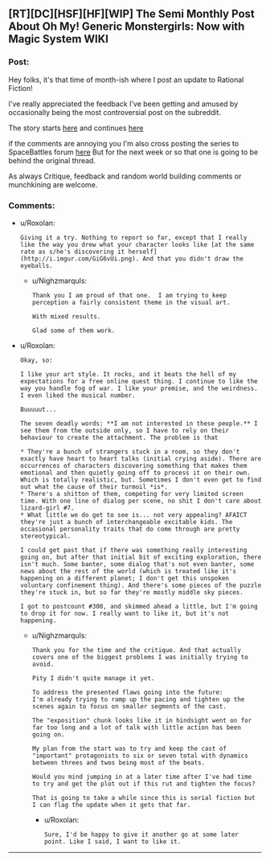 ## [RT][DC][HSF][HF][WIP] The Semi Monthly Post About Oh My! Generic Monstergirls: Now with Magic System WIKI

### Post:

Hey folks, it's that time of month-ish where I post an update to Rational Fiction!

I've really appreciated the feedback I've been getting and amused by occasionally being the most controversial post on the subreddit.

The story starts [here](http://mspaforums.com/showthread.php?58468-Oh-My%21-Generic-Monster-Girls%21-Dance-Magic-Dance%21) and continues [here](http://mspaforums.com/showthread.php?58468-Oh-My%21-Generic-Monster-Girls%21-It-is-surprisingly-fun-to-make-swamplings-cry&p=7874189&viewfull=1#post7874189)

if the comments are annoying you I'm also cross posting the series to SpaceBattles forum [here](https://forums.spacebattles.com/threads/oh-my-generic-monster-girls-space-battle-forums-edition.366441/) But for the next week or so that one is going to be behind the original thread.

As always Critique, feedback and random world building comments or munchkining are welcome.

### Comments:

- u/Roxolan:
  ```
  Giving it a try. Nothing to report so far, except that I really like the way you drew what your character looks like [at the same rate as s/he's discovering it herself](http://i.imgur.com/GiG6vUi.png). And that you didn't draw the eyeballs.
  ```

  - u/Nighzmarquls:
    ```
    Thank you I am proud of that one.  I am trying to keep perception a fairly consistent theme in the visual art.

    With mixed results.

    Glad some of them work.
    ```

- u/Roxolan:
  ```
  Okay, so: 

  I like your art style. It rocks, and it beats the hell of my expectations for a free online quest thing. I continue to like the way you handle fog of war. I like your premise, and the weirdness. I even liked the musical number.

  Buuuuut...

  The seven deadly words: **I am not interested in these people.** I see them from the outside only, so I have to rely on their behaviour to create the attachment. The problem is that

  * They're a bunch of strangers stuck in a room, so they don't exactly have heart to heart talks (initial crying aside). There are occurrences of characters discovering something that makes them emotional and then quietly going off to process it on their own. Which is totally realistic, but. Sometimes I don't even get to find out what the cause of their turmoil *is*.
  * There's a shitton of them, competing for very limited screen time. With one line of dialog per scene, no shit I don't care about lizard-girl #7.
  * What little we do get to see is... not very appealing? AFAICT they're just a bunch of interchangeable excitable kids. The occasional personality traits that do come through are pretty stereotypical.

  I could get past that if there was something really interesting going on, but after that initial bit of exciting exploration, there isn't much. Some banter, some dialog that's not even banter, some news about the rest of the world (which is treated like it's happening on a different planet; I don't get this unspoken voluntary confinement thing). And there's some pieces of the puzzle they're stuck in, but so far they're mostly middle sky pieces.

  I got to postcount #300, and skimmed ahead a little, but I'm going to drop it for now. I really want to like it, but it's not happening.
  ```

  - u/Nighzmarquls:
    ```
    Thank you for the time and the critique. And that actually covers one of the biggest problems I was initially trying to avoid.

    Pity I didn't quite manage it yet.

    To address the presented flaws going into the future:
    I'm already trying to ramp up the pacing and tighten up the scenes again to focus on smaller segments of the cast.

    The "exposition" chunk looks like it in hindsight went on for far too long and a lot of talk with little action has been going on.

    My plan from the start was to try and keep the cast of "important" protagonists to six or seven total with dynamics between threes and twos being most of the beats.

    Would you mind jumping in at a later time after I've had time to try and get the plot out if this rut and tighten the focus?

    That is going to take a while since this is serial fiction but I can flag the update when it gets that far.
    ```

    - u/Roxolan:
      ```
      Sure, I'd be happy to give it another go at some later point. Like I said, I want to like it.
      ```

---

